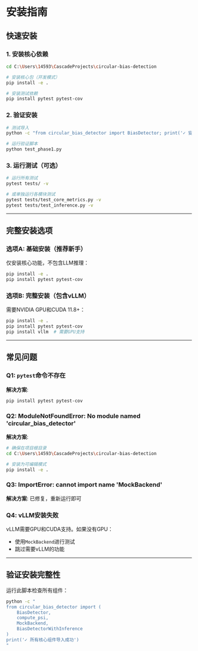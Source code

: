 # 安装指南

## 快速安装

### 1. 安装核心依赖

```bash
cd C:\Users\14593\CascadeProjects\circular-bias-detection

# 安装核心包（开发模式）
pip install -e .

# 安装测试依赖
pip install pytest pytest-cov
```

### 2. 验证安装

```bash
# 测试导入
python -c "from circular_bias_detector import BiasDetector; print('✓ 安装成功')"

# 运行验证脚本
python test_phase1.py
```

### 3. 运行测试（可选）

```bash
# 运行所有测试
pytest tests/ -v

# 或单独运行各模块测试
pytest tests/test_core_metrics.py -v
pytest tests/test_inference.py -v
```

---

## 完整安装选项

### 选项A: 基础安装（推荐新手）

仅安装核心功能，不包含LLM推理：

```bash
pip install -e .
pip install pytest pytest-cov
```

### 选项B: 完整安装（包含vLLM）

需要NVIDIA GPU和CUDA 11.8+：

```bash
pip install -e .
pip install pytest pytest-cov
pip install vllm  # 需要GPU支持
```

---

## 常见问题

### Q1: `pytest`命令不存在

**解决方案**:
```bash
pip install pytest pytest-cov
```

### Q2: ModuleNotFoundError: No module named 'circular_bias_detector'

**解决方案**:
```bash
# 确保在项目根目录
cd C:\Users\14593\CascadeProjects\circular-bias-detection

# 安装为可编辑模式
pip install -e .
```

### Q3: ImportError: cannot import name 'MockBackend'

**解决方案**: 已修复，重新运行即可

### Q4: vLLM安装失败

vLLM需要GPU和CUDA支持。如果没有GPU：
- 使用`MockBackend`进行测试
- 跳过需要vLLM的功能

---

## 验证安装完整性

运行此脚本检查所有组件：

```bash
python -c "
from circular_bias_detector import (
    BiasDetector,
    compute_psi,
    MockBackend,
    BiasDetectorWithInference
)
print('✓ 所有核心组件导入成功')
"
```

